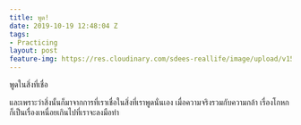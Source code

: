 ```yaml
---
title: พูด!
date: 2019-10-19 12:48:04 Z
tags:
- Practicing
layout: post
feature-img: https://res.cloudinary.com/sdees-reallife/image/upload/v1555658919/sample_feature_img.png
---
```


พูดในสิ่งที่เชื่อ

<i class="fa fa-child" style="color:plum"></i>

และเพราะว่าสิ่งนั้นก็มาจากการที่เราเชื่อในสิ่งที่เราพูดนั่นเอง เมื่อความจริงรวมกับความกล้า เรื่องโกหกก็เป็นเรื่องเหนื่อยเกินไปที่เราจะลงมือทำ
